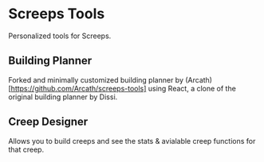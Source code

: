# Screeps Tools

Personalized tools for Screeps.

## Building Planner

Forked and minimally customized building planner by (Arcath)[https://github.com/Arcath/screeps-tools] using React, a clone of the original building planner by Dissi.

## Creep Designer

Allows you to build creeps and see the stats & avialable creep functions for that creep.
